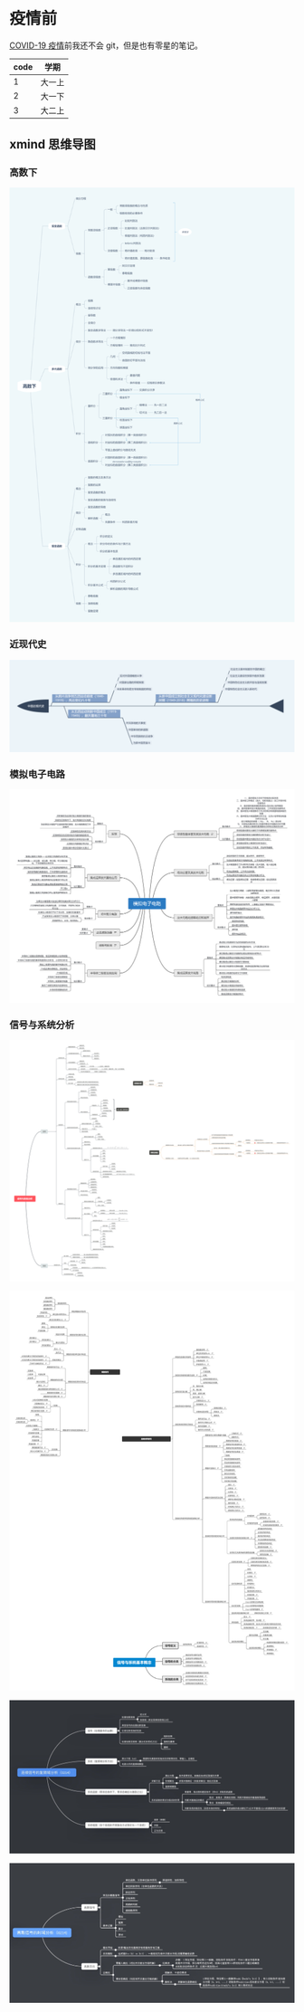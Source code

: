 # 疫情前

[COVID-19 疫情](https://en.wikipedia.org/wiki/COVID-19)前我还不会 git，但是也有零星的笔记。

| code | 学期   |
| ---- | ------ |
| 1    | 大一上 |
| 2    | 大一下 |
| 3    | 大二上 |

## xmind 思维导图

### 高数下

![](2高数下/高数下.png)

<!-- [png](2高数下/高数下.png) [xmind](2高数下/高数下.xmind) -->

### 近现代史

![](2中国近现代史/中国近现代史.png)

<!-- [png](2中国近现代史/中国近现代史.png) [xmind](2中国近现代史/中国近现代史.png) -->

### 模拟电子电路

![](3模拟电子电路/模拟电子电路.png)

<!-- [png](3模拟电子电路/模拟电子电路.png) [xmind](3模拟电子电路/模拟电子电路.png) -->

### 信号与系统分析

![](2信号与系统分析/信号与系统分析.png)

![](2信号与系统分析/信号与系统基本概念.png)

![](2信号与系统分析/连续信号的复频域分析.jpg)

![](2信号与系统分析/离散信号的时域分析.jpg)
